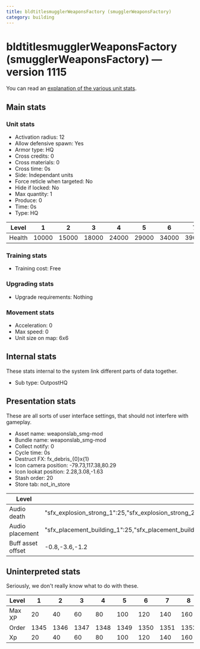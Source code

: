 ```yaml
---
title: bldtitlesmugglerWeaponsFactory (smugglerWeaponsFactory)
category: building
---
```


# bldtitlesmugglerWeaponsFactory (smugglerWeaponsFactory) — version 1115

You can read an [explanation  of the various unit stats](unitexplained.md).

## Main stats

### Unit stats

  * Activation radius: 12
  * Allow defensive spawn: Yes
  * Armor type: HQ
  * Cross credits: 0
  * Cross materials: 0
  * Cross time: 0s
  * Side: Independant units
  * Force reticle when targeted: No
  * Hide if locked: No
  * Max quantity: 1
  * Produce: 0
  * Time: 0s
  * Type: HQ

|Level |1    |2    |3    |4    |5    |6    |7    |8    |9    |10   |
|------|-----|-----|-----|-----|-----|-----|-----|-----|-----|-----|
|Health|10000|15000|18000|24000|29000|34000|39000|44000|49000|54000|


### Training stats

  * Training cost: Free

### Upgrading stats

  * Upgrade requirements: Nothing

### Movement stats

  * Acceleration: 0
  * Max speed: 0
  * Unit size on map: 6x6

## Internal stats

These stats internal to the system link different parts of data together.

  * Sub type: OutpostHQ

## Presentation stats

These are all sorts of user interface settings, that should not interfere with gameplay.

  * Asset name: weaponslab_smg-mod
  * Bundle name: weaponslab_smg-mod
  * Collect notify: 0
  * Cycle time: 0s
  * Destruct FX: fx_debris_{0}x{1}
  * Icon camera position: -79.73,117.38,80.29
  * Icon lookat position: 2.28,3.08,-1.63
  * Stash order: 20
  * Store tab: not_in_store

|Level            |1                                                                                                                       |2                                                                                                                       |3                                                                                                                       |4                                                                                                                       |5                                                                                                                       |6                                                                                                                       |7                                                                                                                       |8                                                                                                                       |9                                                                                                                       |10                                                                                                                      |
|-----------------|------------------------------------------------------------------------------------------------------------------------|------------------------------------------------------------------------------------------------------------------------|------------------------------------------------------------------------------------------------------------------------|------------------------------------------------------------------------------------------------------------------------|------------------------------------------------------------------------------------------------------------------------|------------------------------------------------------------------------------------------------------------------------|------------------------------------------------------------------------------------------------------------------------|------------------------------------------------------------------------------------------------------------------------|------------------------------------------------------------------------------------------------------------------------|------------------------------------------------------------------------------------------------------------------------|
|Audio death      |"sfx_explosion_strong_1":25,"sfx_explosion_strong_2":25,"sfx_explosion_strong_3":25,"sfx_explosion_strong_4":135        |"sfx_explosion_strong_1":25,"sfx_explosion_strong_2":25,"sfx_explosion_strong_3":25,"sfx_explosion_strong_4":136        |"sfx_explosion_strong_1":25,"sfx_explosion_strong_2":25,"sfx_explosion_strong_3":25,"sfx_explosion_strong_4":137        |"sfx_explosion_strong_1":25,"sfx_explosion_strong_2":25,"sfx_explosion_strong_3":25,"sfx_explosion_strong_4":138        |"sfx_explosion_strong_1":25,"sfx_explosion_strong_2":25,"sfx_explosion_strong_3":25,"sfx_explosion_strong_4":139        |"sfx_explosion_strong_1":25,"sfx_explosion_strong_2":25,"sfx_explosion_strong_3":25,"sfx_explosion_strong_4":140        |"sfx_explosion_strong_1":25,"sfx_explosion_strong_2":25,"sfx_explosion_strong_3":25,"sfx_explosion_strong_4":141        |"sfx_explosion_strong_1":25,"sfx_explosion_strong_2":25,"sfx_explosion_strong_3":25,"sfx_explosion_strong_4":142        |"sfx_explosion_strong_1":25,"sfx_explosion_strong_2":25,"sfx_explosion_strong_3":25,"sfx_explosion_strong_4":143        |"sfx_explosion_strong_1":25,"sfx_explosion_strong_2":25,"sfx_explosion_strong_3":25,"sfx_explosion_strong_4":144        |
|Audio placement  |"sfx_placement_building_1":25,"sfx_placement_building_2":25,"sfx_placement_building_3":25,"sfx_placement_building_4":135|"sfx_placement_building_1":25,"sfx_placement_building_2":25,"sfx_placement_building_3":25,"sfx_placement_building_4":136|"sfx_placement_building_1":25,"sfx_placement_building_2":25,"sfx_placement_building_3":25,"sfx_placement_building_4":137|"sfx_placement_building_1":25,"sfx_placement_building_2":25,"sfx_placement_building_3":25,"sfx_placement_building_4":138|"sfx_placement_building_1":25,"sfx_placement_building_2":25,"sfx_placement_building_3":25,"sfx_placement_building_4":139|"sfx_placement_building_1":25,"sfx_placement_building_2":25,"sfx_placement_building_3":25,"sfx_placement_building_4":140|"sfx_placement_building_1":25,"sfx_placement_building_2":25,"sfx_placement_building_3":25,"sfx_placement_building_4":141|"sfx_placement_building_1":25,"sfx_placement_building_2":25,"sfx_placement_building_3":25,"sfx_placement_building_4":142|"sfx_placement_building_1":25,"sfx_placement_building_2":25,"sfx_placement_building_3":25,"sfx_placement_building_4":143|"sfx_placement_building_1":25,"sfx_placement_building_2":25,"sfx_placement_building_3":25,"sfx_placement_building_4":144|
|Buff asset offset|-0.8,-3.6,-1.2                                                                                                          |-0.8,-3.6,-1.2                                                                                                          |-0.8,-3.6,-1.2                                                                                                          |-1,-3.6,-1.6                                                                                                            |-1.6,-2.4,-1.6                                                                                                          |-1.6,-2.4,-1.6                                                                                                          |-2,-2.2,-2                                                                                                              |-2.6,-1.8,-2.6                                                                                                          |-2.6,-1.8,-2.6                                                                                                          |-2.6,-1.8,-2.6                                                                                                          |


## Uninterpreted stats

Seriously, we don't really know what to do with these.

|Level |1   |2   |3   |4   |5   |6   |7   |8   |9   |10  |
|------|----|----|----|----|----|----|----|----|----|----|
|Max XP|20  |40  |60  |80  |100 |120 |140 |160 |180 |200 |
|Order |1345|1346|1347|1348|1349|1350|1351|1352|1353|1354|
|Xp    |20  |40  |60  |80  |100 |120 |140 |160 |180 |200 |


